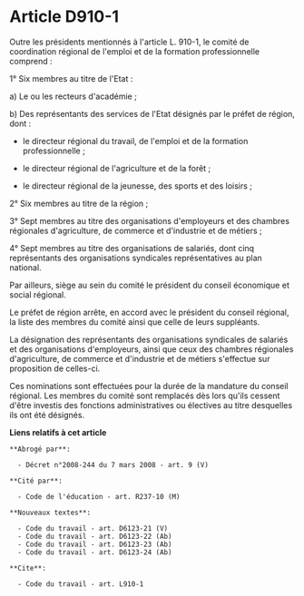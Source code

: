 # Article D910-1

Outre les présidents mentionnés à l'article L. 910-1, le comité de coordination régional de l'emploi et de la formation
professionnelle comprend :

1° Six membres au titre de l'Etat :

a) Le ou les recteurs d'académie ;

b) Des représentants des services de l'Etat désignés par le préfet de région, dont :

- le directeur régional du travail, de l'emploi et de la formation professionnelle ;

- le directeur régional de l'agriculture et de la forêt ;

- le directeur régional de la jeunesse, des sports et des loisirs ;

2° Six membres au titre de la région ;

3° Sept membres au titre des organisations d'employeurs et des chambres régionales d'agriculture, de commerce et d'industrie
et de métiers ;

4° Sept membres au titre des organisations de salariés, dont cinq représentants des organisations syndicales représentatives
au plan national.

Par ailleurs, siège au sein du comité le président du conseil économique et social régional.

Le préfet de région arrête, en accord avec le président du conseil régional, la liste des membres du comité ainsi que celle
de leurs suppléants.

La désignation des représentants des organisations syndicales de salariés et des organisations d'employeurs, ainsi que ceux
des chambres régionales d'agriculture, de commerce et d'industrie et de métiers s'effectue sur proposition de celles-ci.

Ces nominations sont effectuées pour la durée de la mandature du conseil régional. Les membres du comité sont remplacés dès
lors qu'ils cessent d'être investis des fonctions administratives ou électives au titre desquelles ils ont été désignés.

**Liens relatifs à cet article**

	**Abrogé par**:

	  - Décret n°2008-244 du 7 mars 2008 - art. 9 (V)

	**Cité par**:

	  - Code de l'éducation - art. R237-10 (M)

	**Nouveaux textes**:

	  - Code du travail - art. D6123-21 (V)
	  - Code du travail - art. D6123-22 (Ab)
	  - Code du travail - art. D6123-23 (Ab)
	  - Code du travail - art. D6123-24 (Ab)

	**Cite**:

	  - Code du travail - art. L910-1
